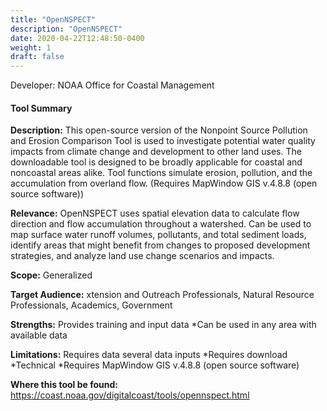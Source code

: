 ```yaml
---
title: "OpenNSPECT"
description: "OpenNSPECT"
date: 2020-04-22T12:48:50-0400
weight: 1
draft: false
---
```

Developer: NOAA Office for Coastal Management

#### Tool Summary
**Description:** This open-source version of the Nonpoint Source Pollution and Erosion Comparison Tool is used to investigate potential water quality impacts from climate change and development to other land uses. The downloadable tool is designed to be broadly applicable for coastal and noncoastal areas alike. Tool functions simulate erosion, pollution, and the accumulation from overland flow. (Requires MapWindow GIS v.4.8.8 (open source software))

**Relevance:** OpenNSPECT uses spatial elevation data to calculate flow direction and flow accumulation throughout a watershed. Can be used to map surface water runoff volumes, pollutants, and total sediment loads, identify areas that might benefit from changes to proposed development strategies, and analyze land use change scenarios and impacts.

**Scope:** Generalized

**Target Audience:** xtension and Outreach Professionals, Natural Resource Professionals, Academics, Government

**Strengths:** Provides training and input data *Can be used in any area with available data

**Limitations:** Requires data several data inputs *Requires download *Technical *Requires MapWindow GIS v.4.8.8 (open source software)

**Where this tool be found:** https://coast.noaa.gov/digitalcoast/tools/opennspect.html
